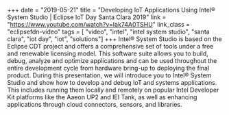 +++
date = "2019-05-21"
title = "Developing IoT Applications Using Intel® System Studio | Eclipse IoT Day Santa Clara 2019"
link = "https://www.youtube.com/watch?v=Iak74A0TSHU"
link_class  = "eclipsefdn-video"
tags = [ "video", "intel", "intel system studio", "santa clara", "iot day", "iot", "solutions"]
+++
Intel® System Studio is based on the Eclipse CDT project and offers a comprehensive set of tools under a free and renewable licensing model. This software suite allows you to build, debug, analyze and optimize applications and can be used throughout the entire development cycle from hardware bring-up to deploying the final product. During this presentation, we will introduce you to Intel® System Studio and show how to develop and debug IoT and systems applications. This includes running them locally and remotely on popular Intel Developer Kit platforms like the Aaeon UP2 and IEI Tank, as well as enhancing applications through cloud connectors, sensors, and libraries.